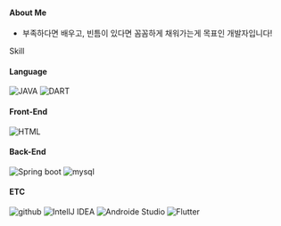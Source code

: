 
#### About Me

- 부족하다면 배우고, 빈틈이 있다면 꼼꼼하게 채워가는게 목표인 개발자입니다!

Skill
<br>
#### Language
![JAVA](https://img.shields.io/badge/Java-ED8B00?style=for-the-badge&logo=openjdk&logoColor=white)
![DART](https://img.shields.io/badge/Dart-0175C2?style=for-the-badge&logo=dart&logoColor=white)


#### Front-End 
![HTML](https://img.shields.io/badge/HTML-239120?style=for-the-badge&logo=html5&logoColor=white)

#### Back-End
![Spring boot](https://img.shields.io/badge/Spring-6DB33F?style=for-the-badge&logo=spring&logoColor=white)
![mysql](https://img.shields.io/badge/MySQL-00000F?style=for-the-badge&logo=mysql&logoColor=white)

#### ETC
![github](https://img.shields.io/badge/GitHub-100000?style=for-the-badge&logo=github&logoColor=white)
![IntellJ IDEA](https://img.shields.io/badge/IntelliJ_IDEA-000000.svg?style=for-the-badge&logo=intellij-idea&logoColor=white)
![Androide Studio](https://img.shields.io/badge/Android_Studio-3DDC84?style=for-the-badge&logo=android-studio&logoColor=white)
![Flutter](https://img.shields.io/badge/Flutter-02569B?style=for-the-badge&logo=flutter&logoColor=white)
